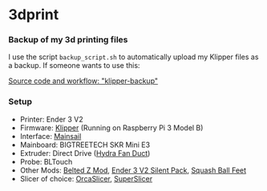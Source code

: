 # 3dprint
### Backup of my 3d printing files

I use the script `backup_script.sh` to automatically upload my Klipper files as a backup. If someone wants to use this:

[Source code and workflow: "klipper-backup"](https://github.com/Staubgeborener/klipper-backup)

### Setup
* Printer: Ender 3 V2
* Firmware: [Klipper](https://www.klipper3d.org/) (Running on Raspberry Pi 3 Model B)
* Interface: [Mainsail](https://docs.mainsail.xyz/)
* Mainboard: BIGTREETECH SKR Mini E3
* Extruder: Direct Drive ([Hydra Fan Duct](https://www.thingiverse.com/thing:4062242))
* Probe: BLTouch
* Other Mods: [Belted Z Mod](https://kevinakasam.com/belt-driven-ender-3/), [Ender 3 V2 Silent Pack](https://www.thingiverse.com/thing:4644985), [Squash Ball Feet](https://www.thingiverse.com/thing:3044013)
* Slicer of choice: [OrcaSlicer](https://github.com/SoftFever/OrcaSlicer), [SuperSlicer](https://github.com/supermerill/SuperSlicer) 
